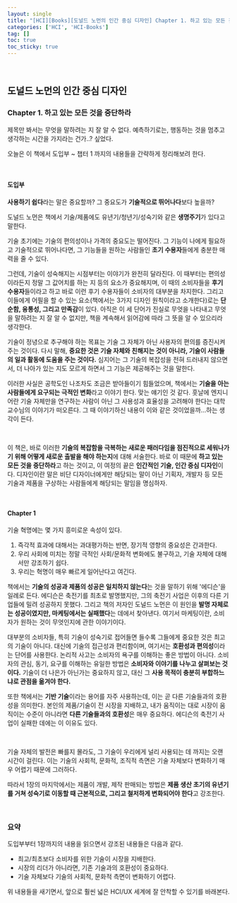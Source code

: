 ```yaml
---
layout: single
title: "[HCI][Books][도널드 노먼의 인간 중심 디자인] Chapter 1. 하고 있는 모든 것을 중단하라"
categories: ['HCI', 'HCI-Books']
tag: []
toc: true
toc_sticky: true
---
```




<br>

## 도널드 노먼의 인간 중심 디자인

### Chapter 1. 하고 있는 모든 것을 중단하라

제목만 봐서는 무엇을 말하려는 지 잘 알 수 없다. 예측하기로는, 행동하는 것을 멈추고 생각하는 시간을 가지라는 건가..? 싶었다. 

오늘은 이 책에서 도입부 ~ 챕터 1 까지의 내용들을 간략하게 정리해보려 한다. 

<br>

#### 도입부

**사용하기 쉽다**라는 말은 중요할까? 그 중요도가 **기술적으로 뛰어나다**보다 높을까? 

도널드 노먼은 책에서 기술/제품에도 유년기/청년기/성숙기와 같은 **생명주기**가 있다고 말한다. 

기술 초기에는 기술의 편의성이나 가격의 중요도는 떨어진다. 그 기능이 나에게 필요하고 기술적으로 뛰어나다면, 그 기능들을 원하는 사람들인 **초기 수용자**들에게 충분한 매력을 줄 수 있다. 

그런데, 기술이 성숙해지는 시점부터는 이야기가 완전히 달라진다. 이 때부터는 편의성이라든지 정말 그 값어치를 하는 지 등의 요소가 중요해지며, 이 때의 소비자들을 **후기 수용자**들이라고 하고 바로 이런 후기 수용자들이 소비자의 대부분을 차지한다. 그리고 이들에게 어필을 할 수 있는 요소(책에서는 3가지 디자인 원칙이라고 소개한다)로는 **단순함, 융통성, 그리고 만족감**이 있다. 아직은 이 세 단어가 진실로 무엇을 나타내고 무엇을 말하려는 지 잘 알 수 없지만, 책을 계속해서 읽어감에 따라 그 뜻을 알 수 있으리라 생각한다. 

기술이 정녕으로 추구해야 하는 목표는 기술 그 자체가 아닌 사용자의 편의를 증진시켜주는 것이다. 다시 말해, **중요한 것은 기술 자체와 친해지는 것이 아니라, 기술이 사람들의 일과 활동에 도움을 주는 것이다.** 심지어는 그 기술의 복잡성을 전혀 드러내지 않으면서, 더 나아가 있는 지도 모르게 하면서 그 기능은 제공해주는 것을 말한다. 

이러한 사실은 공학도인 나조차도 조금은 받아들이기 힘들었으며, 책에서는 **기술을 아는 사람들에게 요구되는 극적인 변화**라고 이야기 한다. 맞는 얘기인 것 같다. 훗날에 엔지니어란 기술 자체만을 연구하는 사람이 아닌 그 사용성과 효율성을 고려해야 한다는 대학 교수님의 이야기가 떠오른다. 그 때 이야기하신 내용이 이와 같은 것이었을까...하는 생각이 든다. 

<br>

이 책은, 바로 이러한 **기술의 복잡함을 극복하는 새로운 패러다임을 점진적으로 세워나가기 위해 어떻게 새로운 출발을 해야 하는지**에 대해 서술한다. 바로 이 때문에 **하고 있는 모든 것을 중단하라**고 하는 것이고, 이 여정의 끝은 **인간적인 기술, 인간 중심 디자인**이다. 디자인이란 말은 비단 디자이너에게만 해당되는 말이 아닌 기획자, 개발자 등 모든 기술과 제품을 구상하는 사람들에게 해당되는 말임을 명심하자. 

<br>

#### Chapter 1

기술 혁명에는 몇 가지 흥미로운 속성이 있다. 

1. 즉각적 효과에 대해서는 과대평가하는 반면, 장기적 영향의 중요성은 간과한다. 
2. 우리 사회에 미치는 정말 극적인 사회/문화적 변화에도 불구하고, 기술 자체에 대해서만 강조하기 쉽다. 
3. 우리는 혁명이 매우 빠르게 일어난다고 여긴다. 

책에서는 **기술의 성공과 제품의 성공은 일치하지 않는다**는 것을 말하기 위해 '에디슨'을 일례로 든다. 에디슨은 축전기를 최초로 발명했지만, 그의 축전기 사업은 이후의 다른 기업들에 밀려 성공하지 못했다. 그리고 책의 저자인 도널드 노먼은 이 원인을 **발명 자체로는 성공이였지만, 마케팅에서는 실패했다**는 데에서 찾아낸다. 여기서 마케팅이란, 소비자가 원하는 것이 무엇인지에 관한 이야기이다. 

대부분의 소비자들, 특히 기술이 성숙기로 접어들면 들수록 그들에게 중요한 것은 최고의 기술이 아니다. 대신에 기술의 접근성과 편리함이며, 여기서는 **호환성과 편의성**이라는 단어를 사용한다. 논리적 사고는 소비자의 욕구를 이해하는 좋은 방법이 아니다. 소비자의 관심, 동기, 요구를 이해하는 유일한 방법은 **소비자와 이야기를 나누고 살펴보는 것이다.** 기술이 더 나은가 아닌가는 중요하지 않고, 대신 그 **사용 목적이 충분히 부합하느냐로 관점을 옮겨야 한다.**

또한 책에서는 **기반 기술**이라는 용어를 자주 사용하는데, 이는 곧 다른 기술들과의 호환성을 의미한다. 본인의 제품/기술이 전 시장을 지배하고, 내가 움직이는 대로 시장이 움직이는 수준이 아니라면 **다른 기술들과의 호환성**은 매우 중요하다. 에디슨의 축전기 사업이 실패한 데에는 이 이유도 있다. 

<br>

기술 자체의 발전은 빠를지 몰라도, 그 기술이 우리에게 널리 사용되는 데 까지는 오랜 시간이 걸린다. 이는 기술의 사회적, 문화적, 조직적 측면은 기술 자체보다 변화하기 매우 어렵기 때문에 그러하다. 

따라서 1장의 마지막에서는 제품이 개발, 제작 판매되는 방법은 **제품 생산 초기의 유년기를 거쳐 성숙기로 이동할 때 근본적으로, 그리고 철저하게 변화되어야 한다**고 강조한다. 

<br>

### 요약

도입부부터 1장까지의 내용을 읽으면서 강조된 내용들은 다음과 같다. 

* 최고/최초보다 소비자를 위한 기술이 시장을 지배한다. 
* 시장의 리더가 아니라면, 기존 기술과의 호환성이 중요하다. 
* 기술 자체보다 기술의 사회적, 문화적 측면이 변화하기 어렵다. 

위 내용들을 새기면서, 앞으로 훨씬 넓은 HCI/UX 세계에 잘 안착할 수 있기를 바래본다. 

















